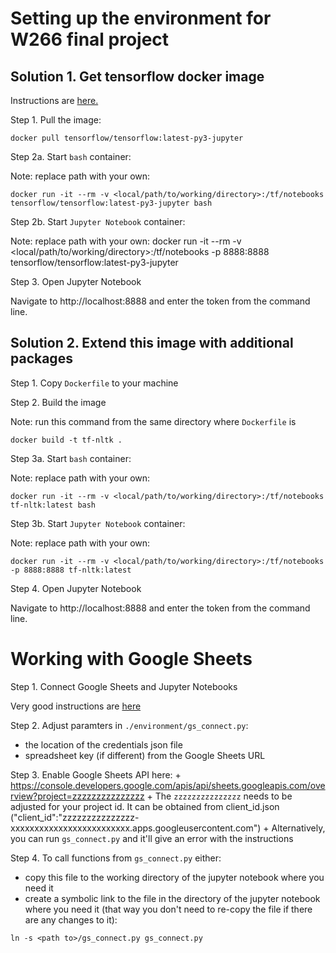 # Setting up the environment for W266 final project

## Solution 1. Get tensorflow docker image

Instructions are [here.](https://www.tensorflow.org/install/docker)

Step 1. Pull the image:
```
docker pull tensorflow/tensorflow:latest-py3-jupyter
```

Step 2a. Start `bash` container:

Note: replace path with your own:
```
docker run -it --rm -v <local/path/to/working/directory>:/tf/notebooks tensorflow/tensorflow:latest-py3-jupyter bash
```

Step 2b. Start `Jupyter Notebook` container:

Note: replace path with your own:
docker run -it --rm -v <local/path/to/working/directory>:/tf/notebooks -p 8888:8888 tensorflow/tensorflow:latest-py3-jupyter

Step 3. Open Jupyter Notebook

Navigate to http://localhost:8888 and enter the token from the command line.

## Solution 2. Extend this image with additional packages

Step 1. Copy `Dockerfile` to your machine

Step 2. Build the image

Note: run this command from the same directory where `Dockerfile` is
```
docker build -t tf-nltk .
```

Step 3a. Start `bash` container:

Note: replace path with your own:
```
docker run -it --rm -v <local/path/to/working/directory>:/tf/notebooks tf-nltk:latest bash
```

Step 3b. Start `Jupyter Notebook` container:

Note: replace path with your own:
```
docker run -it --rm -v <local/path/to/working/directory>:/tf/notebooks -p 8888:8888 tf-nltk:latest
```

Step 4. Open Jupyter Notebook

Navigate to http://localhost:8888 and enter the token from the command line.

# Working with Google Sheets

Step 1. Connect Google Sheets and Jupyter Notebooks

Very good instructions are [here](https://socraticowl.com/post/integrate-google-sheets-and-jupyter-notebooks/)

Step 2. Adjust paramters in `./environment/gs_connect.py`: 

- the location of the credentials json file
- spreadsheet key (if different) from the Google Sheets URL

Step 3. Enable Google Sheets API here:
    + https://console.developers.google.com/apis/api/sheets.googleapis.com/overview?project=zzzzzzzzzzzzzzz
    + The `zzzzzzzzzzzzzzz` needs to be adjusted for your project id. It can be obtained from client_id.json ("client_id":"zzzzzzzzzzzzzzz-xxxxxxxxxxxxxxxxxxxxxxxxx.apps.googleusercontent.com")
    + Alternatively, you can run `gs_connect.py` and it'll give an error with the instructions

Step 4. To call functions from `gs_connect.py` either:
- copy this file to the working directory of the jupyter notebook where you need it
- create a symbolic link to the file in the directory of the jupyter notebook where you need it (that way you don't need to re-copy the file if there are any changes to it):
```
ln -s <path to>/gs_connect.py gs_connect.py
```



